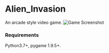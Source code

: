 # Alien_Invasion
An arcade style video game.
![Game Screenshot](user-images.githubusercontent.com/99472513/153730066-5fbaff25-18a7-43fe-bb0a-4a73bb4cacfd.png)

### Requirements
Python3.7+,
pygame 1.9.5+.

